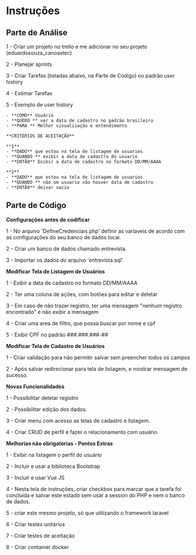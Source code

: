 # Instruções

## Parte de Análise
1 - Criar um projeto no trello e me adicionar no seu projeto (eduardosouza_canoastec)

2 - Planejar sprints

3 - Criar Tarefas (listadas abaixo, na Parte de Código) no padrão user history
 
4 - Estimar Tarefas 

5 - Exemplo de user history
```
- **COMO** Usuário
- **QUERO ** ver a data de cadastro no padrão brasileiro
- **PARA ** Melhor visualização e entendimento

**CRITÉRIOS DE ACEITAÇÃO**

**1**
- **DADO** que estou na tela de listagem de usuarios
- **QUANDO ** exibir a data de cadastro do usuario
- **ENTÃO** Exibir a data de cadastro no formato DD/MM/AAAA

**2**
- **DADO** que estou na tela de listagem de usuarios
- **QUANDO ** não um usuario não houver data de cadastro
- **ENTÃO** deixar vazio

```

## Parte de Código

**Configurações antes de codificar**

1 - No arquivo 'DefineCredenciais.php' definir as variaveis de acordo com as configurações do seu banco de dados local.

2 - Criar um banco de dados chamado entrevista.

3 - Importar os dados do arquivo 'entrevista.sql'.

**Modificar Tela de Listagem de Usuários**

1 - Exibir a data de cadastro no formato DD/MM/AAAA

2 - Ter uma coluna de ações, com botões para editar e deletar

3 - Em caso de não trazer registro, ter uma mensagem "nenhum registro encontrado" e não exibir a mensagem

4 - Criar uma area de filtro, que possa buscar por nome e cpf

5 - Exibir CPF no padrão ###.###.###-##

**Modificar Tela de Cadastro de Usuários**

1 - Criar validação para não permitir salvar sem preencher todos os campos

2 - Após salvar redirecionar para tela de listagem, e mostrar mensagem de sucesso.

**Novas Funcionalidades**

1 - Possibilitar deletar registro

2 - Possibilitar edição dos dados.

3 - Criar menu com acesso as telas de cadastro e listagem.

4 - Criar CRUD de perfil e fazer o relacionamento com usuário

**Melhorias não obrigatórias - Pontos Extras**

1 - Exibir na listagem o perfil do usuário

2 - Incluir e usar a biblioteca Bootstrap 

3 - Incluir e usar Vue JS

4 - Nesta tela de instruções, criar checkbox para marcar que a tarefa foi concluida e salvar este estado sem usar a session do PHP e nem o banco de dados.

5 - criar este mesmo projeto, só que utilizando o framework laravel

6 - Criar testes unitários

7 - Criar testes de aceitação

8 - Criar container docker
